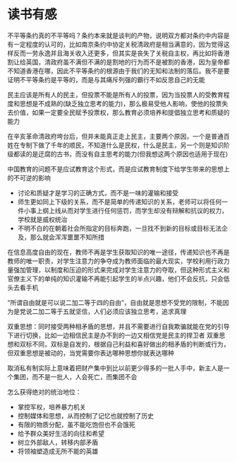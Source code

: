 # 读书有感

不平等条约真的不平等吗？条约本来就是谈判的产物，说明双方都对条约中内容是有一定程度的认可的，比如南京条约中协定关税清政府是相当满意的，因为觉得这样反而一劳永逸并且海关收入还更多，但其实是丧失了关税自主权，再比如将香港割让给英国，清政府虽不满但不满的是割地的行为而不是被割的香港，因为皇帝都不知道香港在哪，因此不平等条约的根源由于我们的无知和法制的落后。我不是要证明不平等条约是平等的，而是与其痛斥列强的霸行不如反思自己的无能

民主应该是所有人的民主，但投票不能是所有人的投票，因为当投票人的受教育程度和思想是不成熟的(缺乏独立思考的能力)，那么极易受他人影响，使他的投票失去价值，如果一定要全民赋予投票权，那么教育必须培养和提倡独立思考和质疑的能力

在辛亥革命清政府垮台后，但并未能真正走上民主，主要两个原因，一个是普通百姓在专制下做了千年的顺民，不知道什么是民权，什么是民主，另一个则是知识阶级都读的是迂腐的古书，而没有自主思考的能力(但我想这两个原因也适用于现在)

中国教育的问题不是应试教育这个形式，而是应试教育制度下给学生带来的思想上的不可逆的影响
- 讨论和质疑才是学习的正确方式，而不是一味的灌输和接受
- 师生更如同上下级的关系，而不是简单的传递知识的关系，老师可以将任何一件小事上纲上线从而对学生进行任何惩罚，而学生却没有辩解和抗议的权力，学校就是威权统治
- 不明不白的在朝着社会所指定的目标奔跑，一旦找不到新的目标或目标无法企及，那么就会浑浑噩噩不知所措

在信息高度自由的现在，教师不再是学生获取知识的唯一途径，传递知识也不再是教师的唯一职责，对学生注意力的争夺成为教师面临的最大现实，学校利用行政力量强加管理，以制度和压迫的形式来完成对学生注意力的夺取，但这种形式主义和官僚主义下的单纯的知识灌输不再能引起学生的半点兴趣，他们不会反抗，只会低头去看手机

“所谓自由就是可以说二加二等于四的自由”，自由就是思想不受党的限制，不能因为是党说二加二等于五就坚信，人们必须应该独立思考，追求真理

双重思想：同时接受两种相矛盾的思想，并且不需要进行自我欺骗就能在党的引导下进行切换，比如一边相信民主是办不到的一边又相信党是民主的捍卫者
双重思想和双标不同，双标是自发的，根据自己利益和喜好做出的相矛盾的判断或行为，但双重思想是被动的，当党需要你表达哪种思想你就表达哪种

取消私有制实际上意味着把财产集中到比以前更少得多的一批人手中，新主人是一个集团，而不是一批人，人会死亡，而集团不会

怎么获得绝对的统治地位：
- 掌控军权，培养暴力机关
- 控制媒体和思想，从而控制了记忆也就控制了历史
- 有限的物质分配，虽不能吃饱但也不会饿死
- 给予群众美好生活的向往和希望
- 树立外部敌人，转移内部矛盾
- 将领袖塑造成无所不能的英雄

